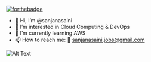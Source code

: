 [![forthebadge](https://forthebadge.com/images/badges/contains-cat-gifs.svg)](https://forthebadge.com)  

- 👋 Hi, I’m @sanjanasaini
- 👀 I’m interested in Cloud Computing & DevOps 
- 🌱 I’m currently learning AWS
- 📫 How to reach me: 📧 sanjanasaini.jobs@gmail.com

![Alt Text](https://media.giphy.com/media/vFKqnCdLPNOKc/giphy.gif)


<!---
sanjanasaini/sanjanasaini is a ✨ special ✨ repository because its `README.md` (this file) appears on your GitHub profile.
You can click the Preview link to take a look at your changes.
--->
